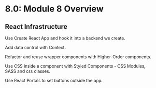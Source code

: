 # 8.0: Module 8 Overview

## React Infrastructure

Use Create React App and hook it into a backend we create.

Add data control with Context.

Refactor and reuse wrapper components with Higher-Order components.

Use CSS inside a component with Styled Components - CSS Modules, SASS and css classes.

Use React Portals to set buttons outside the app.

